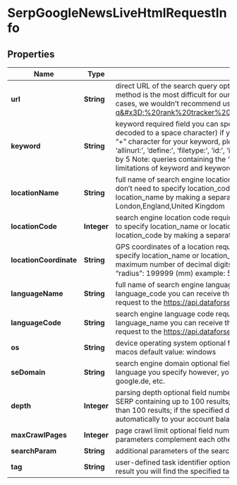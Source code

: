 

# SerpGoogleNewsLiveHtmlRequestInfo


## Properties

| Name | Type | Description | Notes |
|------------ | ------------- | ------------- | -------------|
|**url** | **String** | direct URL of the search query optional field you can specify a direct URL and we will sort it out to the necessary fields. Note that this method is the most difficult for our API to process and also requires you to specify the exact language and location in the URL. In most cases, we wouldn’t recommend using this method. example: https://www.google.co.uk/search?q&#x3D;%20rank%20tracker%20api&amp;hl&#x3D;en&amp;gl&#x3D;GB&amp;uule&#x3D;w+CAIQIFISCXXeIa8LoNhHEZkq1d1aOpZS |  [optional] |
|**keyword** | **String** | keyword required field you can specify up to 700 characters in the keyword field all %## will be decoded (plus character ‘+’ will be decoded to a space character) if you need to use the “%” character for your keyword, please specify it as “%25”; if you need to use the “+” character for your keyword, please specify it as “%2B”; if this field contains such parameters as ‘allinanchor:’, ‘allintext:’, ‘allintitle:’, ‘allinurl:’, ‘define:’, ‘filetype:’, ‘id:’, ‘inanchor:’, ‘info:’, ‘intext:’, ‘intitle:’, ‘inurl:’, ‘link:’, ‘related:’, ‘site:’, the charge per task will be multiplied by 5 Note: queries containing the ‘cache:’ parameter are not supported and will return a validation error learn more about rules and limitations of keyword and keywords fields in DataForSEO APIs in this Help Center article |  [optional] |
|**locationName** | **String** | full name of search engine location required field if you don’t specify location_code or location_coordinate if you use this field, you don’t need to specify location_code or location_coordinate you can receive the list of available locations of the search engine with their location_name by making a separate request to the https://api.dataforseo.com/v3/serp/google/locations example: London,England,United Kingdom |  [optional] |
|**locationCode** | **Integer** | search engine location code required field if you don’t specify location_name or location_coordinate if you use this field, you don’t need to specify location_name or location_coordinate you can receive the list of available locations of the search engines with their location_code by making a separate request to the https://api.dataforseo.com/v3/serp/google/locations example: 2840 |  [optional] |
|**locationCoordinate** | **String** | GPS coordinates of a location required field if you don’t specify location_name or location_code if you use this field, you don’t need to specify location_name or location_code location_coordinate parameter should be specified in the “latitude,longitude,radius” format the maximum number of decimal digits for “latitude” and “longitude”: 7 the minimum value for “radius”: 199.9 (mm) the maximum value for “radius”: 199999 (mm) example: 53.476225,-2.243572,200 |  [optional] |
|**languageName** | **String** | full name of search engine language required field if you don’t specify language_code if you use this field, you don’t need to specify language_code you can receive the list of available locations of the search engine with their language_name by making a separate request to the https://api.dataforseo.com/v3/serp/google/languages example: English |  [optional] |
|**languageCode** | **String** | search engine language code required field if you don’t specify language_name if you use this field, you don’t need to specify language_name you can receive the list of available locations of the search engine with their language_code by making a separate request to the https://api.dataforseo.com/v3/serp/google/languages example: en |  [optional] |
|**os** | **String** | device operating system optional field note that this API provides results for desktop only choose from the following values: windows, macos default value: windows |  [optional] |
|**seDomain** | **String** | search engine domain optional field we choose the relevant search engine domain automatically according to the location and language you specify however, you can set a custom search engine domain in this field example: google.co.uk, google.com.au, google.de, etc. |  [optional] |
|**depth** | **Integer** | parsing depth optional field number of results in SERP default value: 100 max value: 700 Note: your account will be billed per each SERP containing up to 100 results; thus, setting a depth above 100 may result in additional charges if the search engine returns more than 100 results; if the specified depth is higher than the number of results in the response, the difference will be refunded automatically to your account balance |  [optional] |
|**maxCrawlPages** | **Integer** | page crawl limit optional field number of search results pages to crawl max value: 100 Note: the max_crawl_pages and depth parameters complement each other; learn more at our help center |  [optional] |
|**searchParam** | **String** | additional parameters of the search query optional field get the list of available parameters and additional details here |  [optional] |
|**tag** | **String** | user-defined task identifier optional field the character limit is 255 you can use this parameter to identify the task and match it with the result you will find the specified tag value in the data object of the response |  [optional] |



